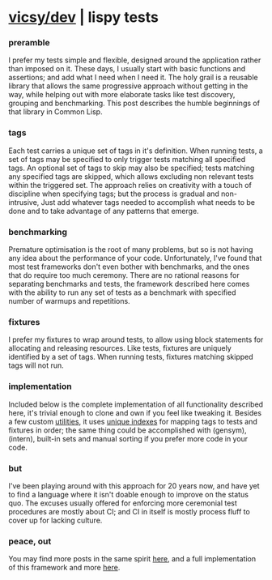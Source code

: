 # [vicsy/dev](https://github.com/codr4life/vicsydev) | lispy tests
    
### preramble
I prefer my tests simple and flexible, designed around the application rather than imposed on it. These days, I usually start with basic functions and assertions; and add what I need when I need it. The holy grail is a reusable library that allows the same progressive approach without getting in the way, while helping out with more elaborate tasks like test discovery, grouping and benchmarking. This post describes the humble beginnings of that library in Common Lisp.

### tags
Each test carries a unique set of tags in it's definition. When running tests, a set of tags may be specified to only trigger tests matching all specified tags. An optional set of tags to skip may also be specified; tests matching any specified tags are skipped, which allows excluding non relevant tests within the triggered set. The approach relies on creativity with a touch of discipline when specifying tags; but the process is gradual and non-intrusive, Just add whatever tags needed to accomplish what needs to be done and to take advantage of any patterns that emerge. 

<script src="https://gist.github.com/codr4life/3f0a91c5704ae771aa76fb59761b52bc.js"></script>

### benchmarking
Premature optimisation is the root of many problems, but so is not having any idea about the performance of your code. Unfortunately, I've found that most test frameworks don't even bother with benchmarks, and the ones that do require too much ceremony. There are no rational reasons for separating benchmarks and tests, the framework described here comes with the ability to run any set of tests as a benchmark with specified number of warmups and repetitions.

<script src="https://gist.github.com/codr4life/6f9e94c7473de2c372930d4d3b44d833.js"></script>

<script src="https://gist.github.com/codr4life/4570b9849db331329b2b9979b89dad12.js"></script>
    
### fixtures
I prefer my fixtures to wrap around tests, to allow using block statements for allocating and releasing resources. Like tests, fixtures are uniquely identified by a set of tags. When running tests, fixtures matching skipped tags will not run.

<script src="https://gist.github.com/codr4life/c1a4ba8160f897e304cfce4919565a59.js"></script>

### implementation
Included below is the complete implementation of all functionality described here, it's trivial enough to clone and own if you feel like tweaking it. Besides a few custom [utilities](https://github.com/codr4life/cl4l/blob/master/utils.lisp), it uses [unique indexes](https://github.com/codr4life/cl4l#indexes) for mapping tags to tests and fixtures in order; the same thing could be accomplished with (gensym), (intern), built-in sets and manual sorting if you prefer more code in your code.

<script src="https://gist.github.com/codr4life/a7c73dd6b64a39ed6e3af3cf56b19ce7.js"></script>

### but
I've been playing around with this approach for 20 years now, and have yet to find a language where it isn't doable enough to improve on the status quo. The excuses usually offered for enforcing more ceremonial test procedures are mostly about CI; and CI in itself is mostly process fluff to cover up for lacking culture.
    
### peace, out
You may find more posts in the same spirit <a href="http://vicsydev.blogspot.de/">here</a>, and a full implementation of this framework and more <a href="https://github.com/codr4life/cl4l">here</a>.
